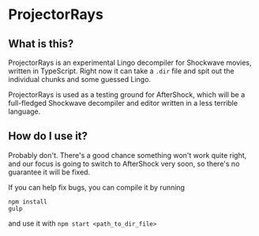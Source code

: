 # ProjectorRays

## What is this?

ProjectorRays is an experimental Lingo decompiler for Shockwave movies, written in TypeScript. Right now it can take a `.dir` file and spit out the individual chunks and some guessed Lingo.

ProjectorRays is used as a testing ground for AfterShock, which will be a full-fledged Shockwave decompiler and editor written in a less terrible language.

## How do I use it?

Probably don't. There's a good chance something won't work quite right, and our focus is going to switch to AfterShock very soon, so there's no guarantee it will be fixed.

If you can help fix bugs, you can compile it by running
```
npm install
gulp
```
and use it with `npm start <path_to_dir_file>`
